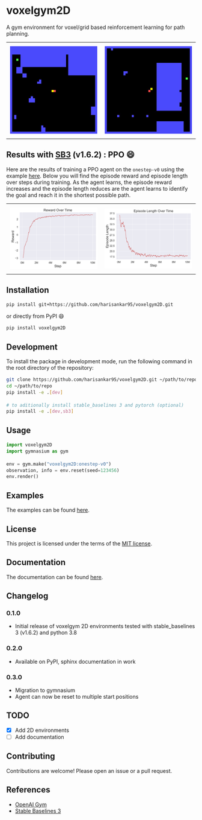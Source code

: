 # voxelgym2D

A gym environment for voxel/grid based reinforcement learning for path planning.

<div id="solution-table">
    <table>
     <tr>
         <td style="padding:10px">
             <img src="https://github.com/harisankar95/voxelgym2D/raw/main/resources/solution_1.gif" width="375"/>
           </td>
            <td style="padding:10px">
             <img src="https://github.com/harisankar95/voxelgym2D/raw/main/resources/solution_2.gif" width="375"/>
            </td>
        </tr>
    </table>
</div>

## Results with [SB3](https://github.com/DLR-RM/stable-baselines3) (v1.6.2) : PPO :smile:

Here are the results of training a PPO agent on the `onestep-v0` using the example [here](examples/train_ppo.py). Below you will find the episode reward and episode length over steps during training. As the agent learns, the episode reward increases and the episode length reduces are the agent learns to identify the goal and reach it in the shortest possible path.

<div id="solution-table">
    <table>
     <tr>
         <td style="padding:10px">
             <img src="https://github.com/harisankar95/voxelgym2D/raw/main/resources/ep_reward.png" width="375"/>
           </td>
            <td style="padding:10px">
             <img src="https://github.com/harisankar95/voxelgym2D/raw/main/resources/ep_length.png" width="375"/>
            </td>
        </tr>
    </table>
</div>

## Installation

```bash
pip install git+https://github.com/harisankar95/voxelgym2D.git
```

or directly from PyPI :smile:

```bash
pip install voxelgym2D
```

## Development

To install the package in development mode, run the following command in the root directory of the repository:

```bash
git clone https://github.com/harisankar95/voxelgym2D.git ~/path/to/repo
cd ~/path/to/repo
pip install -e .[dev]

# to aditionally install stable_baselines 3 and pytorch (optional)
pip install -e .[dev,sb3]
```

## Usage

```python
import voxelgym2D
import gymnasium as gym

env = gym.make("voxelgym2D:onestep-v0")
observation, info = env.reset(seed=123456)
env.render()
```

## Examples

The examples can be found [here](examples).

## License

This project is licensed under the terms of the [MIT license](LICENSE).

## Documentation

The documentation can be found [here](https://harisankar95.github.io/voxelgym2D/).

## Changelog

### 0.1.0

- Initial release of voxelgym 2D environments tested with stable_baselines 3 (v1.6.2) and python 3.8

### 0.2.0

- Available on PyPI, sphinx documentation in work

### 0.3.0

- Migration to gymnasium
- Agent can now be reset to multiple start positions

## TODO

- [x] Add 2D environments
- [ ] Add documentation

## Contributing

Contributions are welcome! Please open an issue or a pull request.

## References

- [OpenAI Gym](https://arxiv.org/abs/1606.01540)
- [Stable Baselines 3](http://jmlr.org/papers/v22/20-1364.html)
